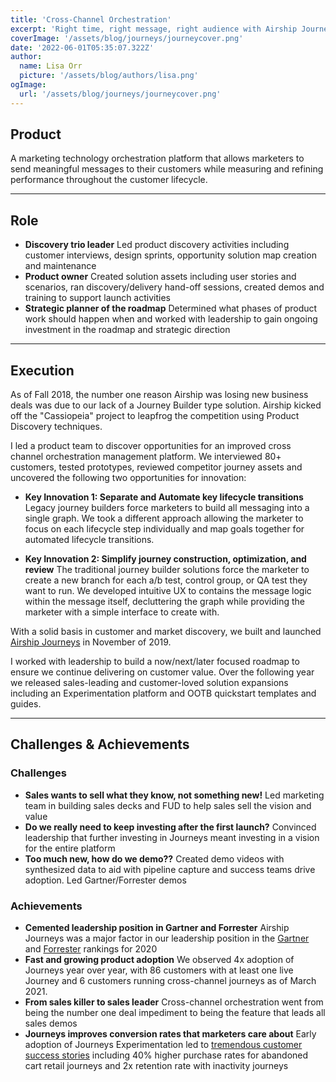 ```yaml
---
title: 'Cross-Channel Orchestration'
excerpt: 'Right time, right message, right audience with Airship Journeys'
coverImage: '/assets/blog/journeys/journeycover.png'
date: '2022-06-01T05:35:07.322Z'
author:
  name: Lisa Orr
  picture: '/assets/blog/authors/lisa.png'
ogImage:
  url: '/assets/blog/journeys/journeycover.png'
---
```


## Product
A marketing technology orchestration platform that allows marketers to send meaningful messages to their customers while measuring and refining performance throughout the customer lifecycle.

---
 
## Role
* **Discovery trio leader** Led product discovery activities including customer interviews, design sprints, opportunity solution map creation and maintenance
* **Product owner** Created solution assets including user stories and scenarios, ran discovery/delivery hand-off sessions, created demos and training to support launch activities
* **Strategic planner of the roadmap** Determined what phases of product work should happen when and worked with leadership to gain ongoing investment in the roadmap and strategic direction

---

## Execution
As of Fall 2018, the number one reason Airship was losing new business deals was due to our lack of a Journey Builder type solution. Airship kicked off the "Cassiopeia" project to leapfrog the competition using Product Discovery techniques.

I led a product team to discover opportunities for an improved cross channel orchestration management platform. We interviewed 80+ customers, tested prototypes, reviewed competitor journey assets and uncovered the following two opportunities for innovation: 

* **Key Innovation 1: Separate and Automate key lifecycle transitions** Legacy journey builders force marketers to build all messaging into a single graph. We took a different approach allowing the marketer to focus on each lifecycle step individually and map goals together for automated lifecycle transitions.

* **Key Innovation 2: Simplify journey construction, optimization, and review** The traditional journey builder solutions force the marketer to create a new branch for each a/b test, control group, or QA test they want to run. We developed intuitive UX to contains the message logic within the message itself, decluttering the graph while providing the marketer with a simple interface to create with. 

With a solid basis in customer and market discovery, we built and launched [Airship Journeys](https://www.airship.com/app-experience-platform/customer-journey-optimization/journeys/) in November of 2019. 

I worked with leadership to build a now/next/later focused roadmap to ensure we continue delivering on customer value. Over the following year we released sales-leading and customer-loved solution expansions including an Experimentation platform and OOTB quickstart templates and guides. 

---

## Challenges & Achievements

### Challenges
* **Sales wants to sell what they know, not something new!** Led marketing team in building sales decks and FUD to help sales sell the vision and value
* **Do we really need to keep investing after the first launch?** Convinced leadership that further investing in Journeys meant investing in a vision for the entire platform
* **Too much new, how do we demo??** Created demo videos with synthesized data to aid with pipeline capture and success teams drive adoption. Led Gartner/Forrester demos

### Achievements
* **Cemented leadership position in Gartner and Forrester** Airship Journeys was a major factor in our leadership position in the [Gartner](https://www.businesswire.com/news/home/20201029005886/en/Airship-Named-a-Leader-in-the-2020-Gartner-Magic-Quadrant-for-Mobile-Marketing-Platforms) and [Forrester](https://www.airship.com/resources/analyst-report/forrester-wave-mobile-engagement-automation-q3-2020/) rankings for 2020
* **Fast and growing product adoption** We observed 4x adoption of Journeys year over year, with 86 customers with at least one live Journey and 6 customers running cross-channel journeys as of March 2021.
* **From sales killer to sales leader** Cross-channel orchestration went from being the number one deal impediment to being the feature that leads all sales demos
* **Journeys improves conversion rates that marketers care about** Early adoption of Journeys Experimentation led to [tremendous customer success stories](https://www.airship.com/company/press-releases/airship-journeys-powers-massive-conversion-gains-for-brands-across-the-globe/) including 40% higher purchase rates for abandoned cart retail journeys and 2x retention rate with inactivity journeys



